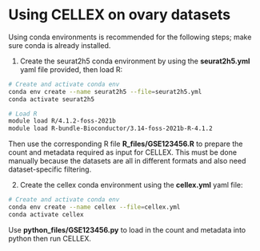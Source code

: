 # Using CELLEX on ovary datasets
Using conda environments is recommended for the following steps; make sure conda is already installed.

1. Create the seurat2h5 conda environment by using the **seurat2h5.yml** yaml file provided, then load R:
``` bash
# Create and activate conda env
conda env create --name seurat2h5 --file=seurat2h5.yml
conda activate seurat2h5

# Load R
module load R/4.1.2-foss-2021b
module load R-bundle-Bioconductor/3.14-foss-2021b-R-4.1.2
```
Then use the corresponding R file **R_files/GSE123456.R** to prepare the count and metadata required as input for CELLEX. 
This must be done manually because the datasets are all in different formats and also need dataset-specific filtering.

2. Create the cellex conda environment using the **cellex.yml** yaml file:
``` bash
# Create and activate conda env
conda env create --name cellex --file=cellex.yml
conda activate cellex
```
Use **python_files/GSE123456.py** to load in the count and metadata into python then run CELLEX.
